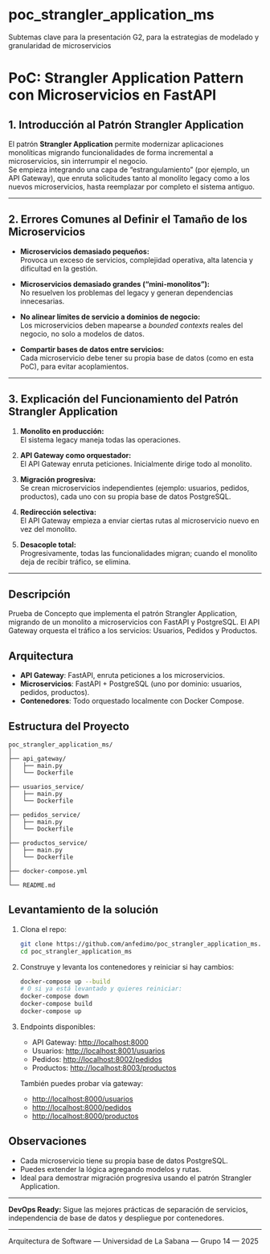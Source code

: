 # poc_strangler_application_ms
Subtemas clave para la presentación G2, para la estrategias de modelado y granularidad de microservicios
# PoC: Strangler Application Pattern con Microservicios en FastAPI

## 1. Introducción al Patrón Strangler Application

El patrón **Strangler Application** permite modernizar aplicaciones monolíticas migrando funcionalidades de forma incremental a microservicios, sin interrumpir el negocio.  
Se empieza integrando una capa de “estrangulamiento” (por ejemplo, un API Gateway), que enruta solicitudes tanto al monolito legacy como a los nuevos microservicios, hasta reemplazar por completo el sistema antiguo.

---

## 2. Errores Comunes al Definir el Tamaño de los Microservicios

- **Microservicios demasiado pequeños:**  
  Provoca un exceso de servicios, complejidad operativa, alta latencia y dificultad en la gestión.

- **Microservicios demasiado grandes (“mini-monolitos”):**  
  No resuelven los problemas del legacy y generan dependencias innecesarias.

- **No alinear límites de servicio a dominios de negocio:**  
  Los microservicios deben mapearse a *bounded contexts* reales del negocio, no solo a modelos de datos.

- **Compartir bases de datos entre servicios:**  
  Cada microservicio debe tener su propia base de datos (como en esta PoC), para evitar acoplamientos.

---

## 3. Explicación del Funcionamiento del Patrón Strangler Application

1. **Monolito en producción:**  
   El sistema legacy maneja todas las operaciones.

2. **API Gateway como orquestador:**  
   El API Gateway enruta peticiones. Inicialmente dirige todo al monolito.

3. **Migración progresiva:**  
   Se crean microservicios independientes (ejemplo: usuarios, pedidos, productos), cada uno con su propia base de datos PostgreSQL.

4. **Redirección selectiva:**  
   El API Gateway empieza a enviar ciertas rutas al microservicio nuevo en vez del monolito.

5. **Desacople total:**  
   Progresivamente, todas las funcionalidades migran; cuando el monolito deja de recibir tráfico, se elimina.

---

## Descripción
Prueba de Concepto que implementa el patrón Strangler Application, migrando de un monolito a microservicios con FastAPI y PostgreSQL. El API Gateway orquesta el tráfico a los servicios: Usuarios, Pedidos y Productos.

## Arquitectura

- **API Gateway**: FastAPI, enruta peticiones a los microservicios.
- **Microservicios**: FastAPI + PostgreSQL (uno por dominio: usuarios, pedidos, productos).
- **Contenedores**: Todo orquestado localmente con Docker Compose.

## Estructura del Proyecto

```text
poc_strangler_application_ms/
│
├── api_gateway/
│   ├── main.py
│   └── Dockerfile
│
├── usuarios_service/
│   ├── main.py
│   └── Dockerfile
│
├── pedidos_service/
│   ├── main.py
│   └── Dockerfile
│
├── productos_service/
│   ├── main.py
│   └── Dockerfile
│
├── docker-compose.yml
│
└── README.md
```

## Levantamiento de la solución

1. Clona el repo:
    ```bash
    git clone https://github.com/anfedimo/poc_strangler_application_ms.git
    cd poc_strangler_application_ms
    ```
2. Construye y levanta los contenedores y reiniciar si hay cambios:
    ```bash
    docker-compose up --build
   # O si ya está levantado y quieres reiniciar:
    docker-compose down
    docker-compose build
    docker-compose up
    ```
3. Endpoints disponibles:
    - API Gateway: [http://localhost:8000](http://localhost:8000)
    - Usuarios: [http://localhost:8001/usuarios](http://localhost:8001/usuarios)
    - Pedidos: [http://localhost:8002/pedidos](http://localhost:8002/pedidos)
    - Productos: [http://localhost:8003/productos](http://localhost:8003/productos)

   También puedes probar vía gateway:
    - [http://localhost:8000/usuarios](http://localhost:8000/usuarios)
    - [http://localhost:8000/pedidos](http://localhost:8000/pedidos)
    - [http://localhost:8000/productos](http://localhost:8000/productos)

## Observaciones

- Cada microservicio tiene su propia base de datos PostgreSQL.
- Puedes extender la lógica agregando modelos y rutas.
- Ideal para demostrar migración progresiva usando el patrón Strangler Application.

---

**DevOps Ready:** Sigue las mejores prácticas de separación de servicios, independencia de base de datos y despliegue por contenedores.

---
Arquitectura de Software — Universidad de La Sabana — Grupo 14 — 2025  